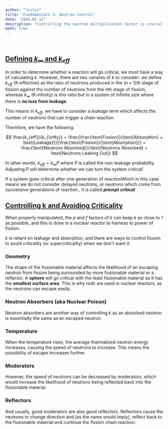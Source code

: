 ```yaml
---
author: "Justin"
title: "Fundamentals 3: Neutron Control"
date: "1942-02-12"
description: "Controlling the neutron multiplication factor is crucial and understanding how we can calculate it gives us an idea of what factors contribute to it."
math: true
---
```

<br>

## <ins>Defining $k_{\infty}$ and $k_{eff}$ </ins>

In order to determine whether a reaction will go critical, we must have a way of calculating $k$. However, there are two variants of $k$ to consider: we define $k_{eff}$ (K-effective) as the ratio of neutrons produced in the $(n+1)$th stage of fission against the number of neutrons from the $n$th stage of fission, whereas $k_{\infty}$ (K-infinity) is this ratio but in a system of infinite size where there is <b>no loss from leakage</b>.

This means in $k_{eff}$, we have to consider a <i>leakage</i> term which affects the number of neutrons that can trigger a chain reaction.

Therefore, we have the following:

$$
\frac{k_{eff}}{k_{\infty}} = \frac{\frac{\text{Fission}}{\text{Absorption} + \text{Leakage}}}{\frac{\text{Fission}}{\text{Absorption}}} = \frac{\text{Neutrons Absorbed}}{\text{Neutrons Absorbed} + \text{Neutrons Leaking Out}}
$$

In other words, $k_{eff} = k_{\infty}P$ where $P$ is called the non-leakage probability. Adjusting $P$ will determine whether we can turn the system critical!

If a system goes critical after <a class="tooltip">one generation of reaction<span>Which in this case means we do not consider delayed neutrons, or neutrons which come from successive generations of reaction.</span></a>, it is called _**prompt critical**_

## <ins>Controlling k and Avoiding Criticality</ins>
When properly manipulated, the $p$ and $f$ factors of $k$ can keep $k$ as close to 1 as possible, and this is done in a nuclear reactor to harness to power of fission.

$k$ is reliant on leakage and absorption, and there are ways to control fission to avoid criticality (or supercriticality) when we don't want it.

### Geometry
The shape of the fissionable material affects the likelihood of an escaping neutron from fission being surrounded by more fissionable material or a reflector. A **sphere** will go critical with the least fissionable material as it has the **smallest surface area**. This is why *rods* are used in nuclear reactors, as the neutrons can escape easily.

### Neutron Absorbers (aka Nuclear Poison)
Neutron absorbers are another way of controlling $k$ as an absorbed neutron is essentially the same as an escaped neutron. 

### Temperature
When the temperature rises, the average thermalized neutron energy increases, causing the speed of neutrons to increase. This means the possibility of escape increases further. 

### Moderators
However, the speed of neutrons can be decreased by moderators, which would increase the likelihood of neutrons being reflected back into the fissionable material.

### Reflectors
And usually, good moderators are also good reflectors. Reflectors cause the neutrons to change direction and (as the name would imply), reflect back to the fissionable material and continue the fission chain reaction.